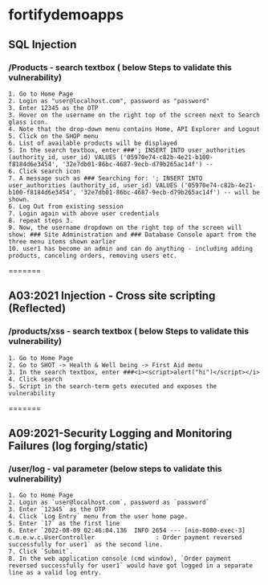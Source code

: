 # fortifydemoapps 

## SQL Injection

### /Products - search textbox ( below Steps to validate this vulnerability)
	1. Go to Home Page
    2. Login as "user@localhost.com", password as "password"
    3. Enter 12345 as the OTP 
	3. Hover on the username on the right top of the screen next to Search glass icon.
	4. Note that the drop-down menu contains Home, API Explorer and Logout
	5. Click on the SHOP menu
	6. List of available products will be displayed
	5. In the search textbox, enter ###'; INSERT INTO user_authorities (authority_id, user_id) VALUES ('05970e74-c82b-4e21-b100-f8184d6e3454', '32e7db01-86bc-4687-9ecb-d79b265ac14f') --
	6. Click search icon 
    7. A message such as ### Searching for: '; INSERT INTO user_authorities (authority_id, user_id) VALUES ('05970e74-c82b-4e21-b100-f8184d6e3454', '32e7db01-86bc-4687-9ecb-d79b265ac14f') -- will be shown.
    6. Log Out from existing session
    7. Login again with above user credentials
    8. repeat steps 3.
    9. Now, the username dropdown on the right top of the screen will show: ### Site Administration and ### Database Console apart from the three menu items shown earlier
    10. user1 has become an admin and can do anything - including adding products, canceling orders, removing users etc.  
=======
## A03:2021 Injection - Cross site scripting (Reflected)

### /products/xss - search textbox ( below Steps to validate this vulnerability)
	1. Go to Home Page
    2. Go to SHOT -> Health & Well being -> First Aid menu
	3. In the search textbox, enter ###<i><script>alert("hi")</script></i>
	4. Click search
	5. Script in the search-term gets executed and exposes the vulnerability
=======

## A09:2021-Security Logging and Monitoring Failures (log forging/static) 
### /user/log - val parameter (below steps to validate this vulnerability)
	1. Go to Home Page
    2. Login as `user@localhost.com`, password as `password`
    3. Enter `12345` as the OTP 
	4. Click `Log Entry` menu from the user home page.
	5. Enter `17` as the first line
	6. Enter `2022-08-09 02:46:04.136  INFO 2654 --- [nio-8080-exec-3] c.m.e.w.c.UserController                 : Order payment reversed successfully for user1` as the second line.
	7. Click `Submit`.
	8. In the web application console (cmd window), `Order payment reversed successfully for user1` would have got logged in a separate line as a valid log entry.  